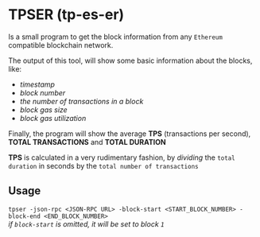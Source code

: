 # TPSER (tp-es-er)
Is a small program to get the block information from any `Ethereum` compatible blockchain network.

The output of this tool, will show some basic information about the blocks, like:   
* *timestamp*
* *block number*
* *the number of transactions in a block*
* *block gas size*
* *block gas utilization*

Finally, the program will show the average **TPS** (transactions per second), **TOTAL TRANSACTIONS** and **TOTAL DURATION**

**TPS** is calculated in a very rudimentary fashion, by *dividing* the `total duration` in seconds by the `total number of transactions`


## Usage
`tpser -json-rpc <JSON-RPC URL> -block-start <START_BLOCK_NUMBER> -block-end <END_BLOCK_NUMBER>`     
*if `block-start` is omitted, it will be set to block `1`*
